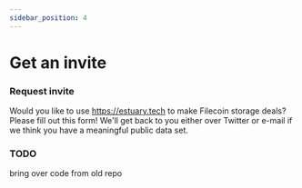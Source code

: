 ```yaml
---
sidebar_position: 4
---
```

# Get an invite

### Request invite
Would you like to use https://estuary.tech to make Filecoin storage deals? Please fill out this form! We'll get back to you either over Twitter or e-mail if we think you have a meaningful public data set.

### TODO 
bring over code from old repo

